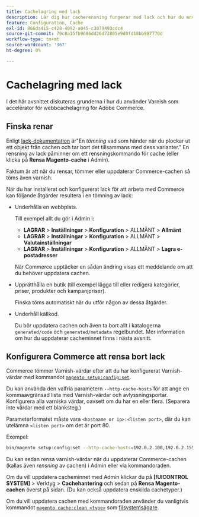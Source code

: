 ```yaml
---
title: Cachelagring med lack
description: Lär dig hur cacherensning fungerar med lack och hur du använder det som en accelerator för webb-cachning för Adobe Commerce-programmet.
feature: Configuration, Cache
exl-id: 866da415-c428-4092-a045-c3079493cdc4
source-git-commit: 79c8a15fb9686dd26d73805e9d0fd18bb987770d
workflow-type: tm+mt
source-wordcount: '367'
ht-degree: 0%

---
```


# Cachelagring med lack

I det här avsnittet diskuteras grunderna i hur du använder Varnish som accelerator för webbcachelagring för Adobe Commerce.

## Finska renar

Enligt [lack-dokumentation](https://www.varnish-cache.org/docs/trunk/users-guide/purging.html) är&quot;En *tömning* vad som händer när du plockar ut ett objekt från cachen och tar bort det tillsammans med dess varianter.&quot; En rensning av lack påminner om ett rensningskommando för cache (eller klicka på **Rensa Magento-cache** i Admin).

Faktum är att när du rensar, tömmer eller uppdaterar Commerce-cachen så töms även varnish.

När du har installerat och konfigurerat lack för att arbeta med Commerce kan följande åtgärder resultera i en tömning av lack:

- Underhålla en webbplats.

  Till exempel allt du gör i Admin i:

   - **LAGRAR** > **Inställningar** > **Konfiguration** > ALLMÄNT > **Allmänt**
   - **LAGRAR** > **Inställningar** > **Konfiguration** > ALLMÄNT > **Valutainställningar**
   - **LAGRAR** > **Inställningar** > **Konfiguration** > ALLMÄNT > **Lagra e-postadresser**

  När Commerce upptäcker en sådan ändring visas ett meddelande om att du behöver uppdatera cachen.

- Upprätthålla en butik (till exempel lägga till eller redigera kategorier, priser, produkter och kampanjpriser).

  Finska töms automatiskt när du utför någon av dessa åtgärder.

- Underhåll källkod.

  Du bör uppdatera cachen och även ta bort allt i katalogerna `generated/code` och `generated/metadata` regelbundet. Mer information om hur du uppdaterar cacheminnet finns i nästa avsnitt.

## Konfigurera Commerce att rensa bort lack

Commerce tömmer Varnish-värdar efter att du har konfigurerat Varnish-värdar med kommandot [`magento setup:config:set`](https://experienceleague.adobe.com/en/docs/commerce-operations/tools/cli-reference/commerce-on-premises#setupconfigset).

Du kan använda den valfria parametern `--http-cache-hosts` för att ange en kommaavgränsad lista med Varnish-värdar och avlyssningsportar. Konfigurera alla varniska värdar, oavsett om du har en eller flera. (Separera inte värdar med ett blanksteg.)

Parameterformatet måste vara `<hostname or ip>:<listen port>`, där du kan utelämna `<listen port>` om det är port 80.

Exempel:

```bash
bin/magento setup:config:set --http-cache-hosts=192.0.2.100,192.0.2.155:6081
```

Du kan sedan rensa varnish-värdar när du uppdaterar Commerce-cachen (kallas även *rensning* av cachen) i Admin eller via kommandoraden.

Om du vill uppdatera cacheminnet med Admin klickar du på **[!UICONTROL SYSTEM]** > Verktyg > **Cachehantering** och sedan på **Rensa Magento-cachen** överst på sidan. (Du kan också uppdatera enskilda cachetyper.)

Om du vill uppdatera cachen med kommandoraden använder du vanligtvis kommandot [`magento cache:clean <type>`](../cli/manage-cache.md#clean-and-flush-cache-types) som [filsystemsägare](../../installation/prerequisites/file-system/overview.md).
